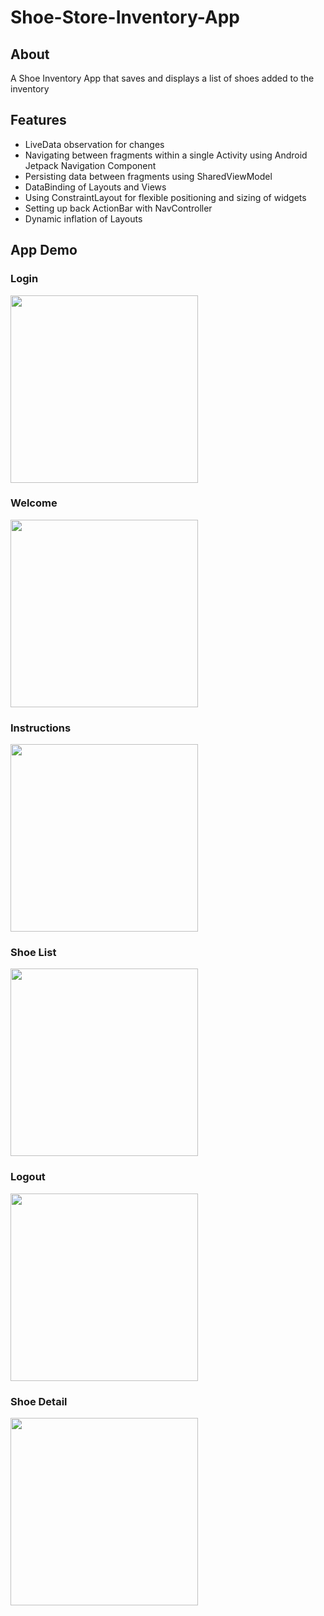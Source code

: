 # Shoe-Store-Inventory-App

## About
A Shoe Inventory App that saves and displays a list of shoes added to the inventory

## Features 
* LiveData observation for changes
* Navigating between fragments within a single Activity using Android Jetpack Navigation Component
* Persisting data between fragments using SharedViewModel
* DataBinding of Layouts and Views
* Using ConstraintLayout for flexible positioning and sizing of widgets
* Setting up back ActionBar with NavController
* Dynamic inflation of Layouts

## App Demo
### Login
<img src="app/src/main/res/drawable/login.png" width="300">

### Welcome
<img src="app/src/main/res/drawable/welcome.png" width="300">

### Instructions
<img src="app/src/main/res/drawable/instructions.png" width="300">

### Shoe List
<img src="app/src/main/res/drawable/shoe_list.png" width="300">

### Logout
<img src="app/src/main/res/drawable/logout.png" width="300">

### Shoe Detail
<img src="app/src/main/res/drawable/shoe_details.png" width="300">
